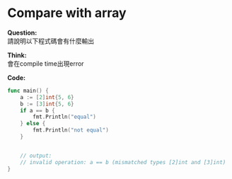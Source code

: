 # Compare with array

**Question:**  
請說明以下程式碼會有什麼輸出

**Think:**  
會在compile time出現error

**Code:**  
```go
func main() {
    a := [2]int{5, 6}
    b := [3]int{5, 6}
    if a == b {
        fmt.Println("equal")
    } else {
        fmt.Println("not equal")
    }


    // output:
    // invalid operation: a == b (mismatched types [2]int and [3]int)
}
```